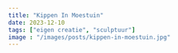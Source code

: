```yaml
---
title: "Kippen In Moestuin"
date: 2023-12-10
tags: ["eigen creatie", "sculptuur"]
image : "/images/posts/kippen-in-moestuin.jpg"
---
```


